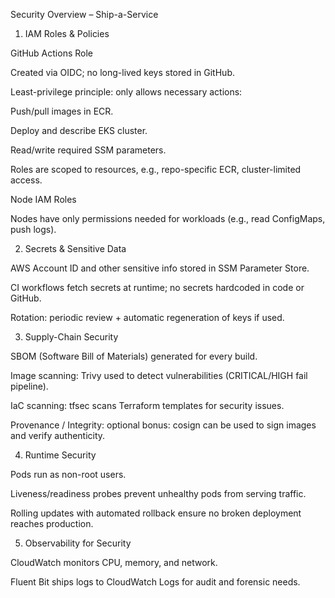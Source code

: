 Security Overview – Ship-a-Service
1. IAM Roles & Policies

GitHub Actions Role

Created via OIDC; no long-lived keys stored in GitHub.

Least-privilege principle: only allows necessary actions:

Push/pull images in ECR.

Deploy and describe EKS cluster.

Read/write required SSM parameters.

Roles are scoped to resources, e.g., repo-specific ECR, cluster-limited access.

Node IAM Roles

Nodes have only permissions needed for workloads (e.g., read ConfigMaps, push logs).

2. Secrets & Sensitive Data

AWS Account ID and other sensitive info stored in SSM Parameter Store.

CI workflows fetch secrets at runtime; no secrets hardcoded in code or GitHub.

Rotation: periodic review + automatic regeneration of keys if used.

3. Supply-Chain Security

SBOM (Software Bill of Materials) generated for every build.

Image scanning: Trivy used to detect vulnerabilities (CRITICAL/HIGH fail pipeline).

IaC scanning: tfsec scans Terraform templates for security issues.

Provenance / Integrity: optional bonus: cosign can be used to sign images and verify authenticity.

4. Runtime Security

Pods run as non-root users.

Liveness/readiness probes prevent unhealthy pods from serving traffic.

Rolling updates with automated rollback ensure no broken deployment reaches production.

5. Observability for Security

CloudWatch monitors CPU, memory, and network.

Fluent Bit ships logs to CloudWatch Logs for audit and forensic needs.